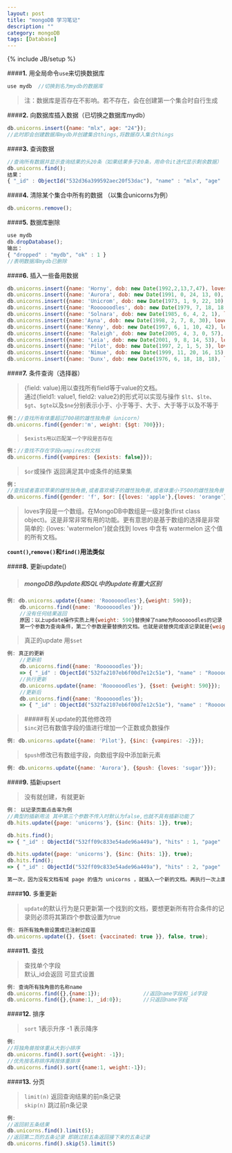```yaml
---
layout: post
title: "mongoDB 学习笔记"
description: ""
category: mongoDB
tags: [Database]
---
```

{% include JB/setup %}


####**1.** 用全局命令`use`来切换数据库

```javascript
use mydb  //切换到名为mydb的数据库
```      
   >注：数据库是否存在不影响。若不存在，会在创建第一个集合时自行生成

####**2.** 向数据库插入数据（已切换之数据库mydb）

```javascript
db.unicorns.insert({name: "mlx", age: "24"});
//此时即会创建数据库mydb并创建集合things,将数据存入集合things
```
####**3.** 查询数据

```javascript
//查询所有数据并显示查询结果的头20条（如果结果多于20条，用命令it迭代显示剩余数据）
db.unicorns.find();
结果：
{ "_id" : ObjectId("532d36a399592aec20f53dac"), "name" : "mlx", "age" : 24 }
```
####**4.** 清除某个集合中所有的数据 （以集合unicorns为例）

```javascript
db.unicorns.remove();
```
####**5.** 数据库删除

```javascript
use mydb
db.dropDatabase();
输出：
{ "dropped" : "mydb", "ok" : 1 }
//表明数据库mydb已删除
```    
####**6.** 插入一些备用数据

```javascript
db.unicorns.insert({name: 'Horny', dob: new Date(1992,2,13,7,47), loves: ['carrot','papaya'], weight: 600, gender: 'm', vampires: 63});
db.unicorns.insert({name: 'Aurora', dob: new Date(1991, 0, 24, 13, 0), loves:['carrot', 'grape'], weight: 450, gender: 'f', vampires: 43});
db.unicorns.insert({name: 'Unicrom', dob: new Date(1973, 1, 9, 22, 10), loves:['energon', 'redbull'], weight: 984, gender: 'm', vampires: 182});
db.unicorns.insert({name: 'Roooooodles', dob: new Date(1979, 7, 18, 18, 44), loves: ['apple'], weight: 575, gender: 'm', vampires: 99});
db.unicorns.insert({name: 'Solnara', dob: new Date(1985, 6, 4, 2, 1), loves:['apple', 'carrot', 'chocolate'], weight:550, gender:'f', vampires:80});
db.unicorns.insert({name:'Ayna', dob: new Date(1998, 2, 7, 8, 30), loves: ['strawberry', 'lemon'], weight: 733, gender: 'f', vampires: 40});
db.unicorns.insert({name:'Kenny', dob: new Date(1997, 6, 1, 10, 42), loves: ['grape', 'lemon'], weight: 690, gender: 'm', vampires: 39});
db.unicorns.insert({name: 'Raleigh', dob: new Date(2005, 4, 3, 0, 57), loves:['apple', 'sugar'], weight: 421, gender: 'm', vampires: 2});
db.unicorns.insert({name: 'Leia', dob: new Date(2001, 9, 8, 14, 53), loves: ['apple', 'watermelon'], weight: 601, gender: 'f', vampires: 33});
db.unicorns.insert({name: 'Pilot', dob: new Date(1997, 2, 1, 5, 3), loves: ['apple', 'watermelon'], weight: 650, gender: 'm', vampires: 54});
db.unicorns.insert({name: 'Nimue', dob: new Date(1999, 11, 20, 16, 15), loves:['grape', 'carrot'], weight: 540, gender: 'f'});
db.unicorns.insert({name: 'Dunx', dob: new Date(1976, 6, 18, 18, 18), loves: ['grape', 'watermelon'], weight: 704, gender: 'm', vampires: 165});
```        
####**7.** 条件查询（选择器）

> {field: value}用以查找所有field等于value的文档。    
    通过{field1: value1, field2: value2}的形式可以实现与操作
`$lt`、`$lte`、`$gt`、`$gte`以及`$ne`分别表示小于、小于等于、大于、大于等于以及不等于

```javascript
例：//查找所有体重超过700磅的雄性独角兽（unicorn）
db.unicorns.find({gender:'m', weight: {$gt: 700}});
```    
> `$exists用以匹配某一个字段是否存在`

```javascript
例：//查找不存在字段vampires的文档
db.unicorns.find({vampires: {$exists: false}});
```
> `$or`或操作 返回满足其中或条件的结果集
    
```javascript
例： 
//查找或者喜欢苹果的雌性独角兽,或者喜欢橘子的雌性独角兽,或者体重小于500的雌性独角兽
db.unicorns.find({gender: 'f', $or: [{loves: 'apple'},{loves: 'orange'},{weight: {$lt: 500}}]});
```    
> loves字段是一个数组。在MongoDB中数组是一级对象(first class object)。这是非常非常有用的功能。更有意思的是基于数组的选择是非常简单的: {loves: 'watermelon'}就会找到 loves 中含有 watermelon 这个值的所有文档。

**`count()`,`remove()`和`find()`用法类似**
    
####**8.** 更新update()
  
> ##### mongoDB的update和SQL中的update有重大区别
    
```javascript
例: db.unicorns.update({name: 'Roooooodles'},{weight: 590});
    db.unicorns.find({name: 'Roooooodles'});
    //没有任何结果返回
    原因：以上update操作实质上用{weight: 590}替换掉了name为Roooooodles的记录
    第一个参数为查询条件，第二个参数是要替换的文档。也就是说替换完成该记录就是{weight: 590} 只包含一个字段weight
```
  > 真正的update 用`$set`

```javascript
例: 真正的更新
    //更新前
    db.unicorns.find({name: 'Roooooodles'});
    => { "_id" : ObjectId("532fa2107eb6f00d7e12c51e"), "name" : "Roooooodles", "dob" : ISODate("1979-08-18T10:44:00Z"), "loves" : [  "apple" ], "weight" : 575, "gender" : "m", "vampires" : 99 } 
    //执行更新
    db.unicorns.update({name: 'Roooooodles'}, {$set: {weight: 590}});
    //更新后
    db.unicorns.find({name: 'Roooooodles'});
    => { "_id" : ObjectId("532fa2107eb6f00d7e12c51e"), "name" : "Roooooodles", "dob" : ISODate("1979-08-18T10:44:00Z"), "loves" : [  "apple" ], "weight" : 590, "gender" : "m", "vampires" : 99 }
```
> #####有关update的其他修改符    
> `$inc`对已有数值字段的值进行增加一个正数或负数操作

```javascript
例: db.unicorns.update({name: 'Pilot'}, {$inc: {vampires: -2}});
```
> `$push`修改已有数组字段，向数组字段中添加新元素

```javascript
例: db.unicorns.update({name: 'Aurora'}, {$push: {loves: 'sugar'}});
```
####**9.** 插新upsert

> 没有就创建，有就更新

```javascript
例： 以记录页面点击率为例
//典型的插新用法 其中第三个参数不传入时默认为false,也就不具有插新功能了
db.hits.update({page: 'unicorns'}, {$inc: {hits: 1}}, true);

db.hits.find();
=> { "_id" : ObjectId("532ff09c833e54ade96a449a"), "hits" : 1, "page" : "unicorns"}

db.hits.update({page: 'unicorns'}, {$inc: {hits: 1}}, true);
db.hits.find();
=> { "_id" : ObjectId("532ff09c833e54ade96a449a"), "hits" : 2, "page" : "unicorns"}

第一次，因为没有文档有域 page 的值为 unicorns ，就插入一个新的文档。再执行一次上面的命令，创建好的文档就会被更新，而 hits 的值就会增加为2
```
####**10.** 多重更新

> `update`的默认行为是只更新第一个找到的文档，要想更新所有符合条件的记录则必须将其第四个参数设置为true
    
```javascript
例: 将所有独角兽设置成已注射过疫苗
db.unicorns.update({}, {$set: {vaccinated: true }}, false, true);
```
####**11.** 查找
  
> 查找单个字段    
    默认_id会返回 可显式设置

```javascript
例: 查询所有独角兽的名称name
db.unicorns.find({},{name:1});              //返回name字段和_id字段
db.unicorns.find({},{name:1, _id:0});       //只返回name字段
```
####**12.** 排序
  
> `sort` 1表示升序 -1 表示降序

```javascript
例: 
//将独角兽按体重从大到小排序
db.unicorns.find().sort({weight: -1});
//优先按名称排序再按体重排序
db.unicorns.find().sort({name:1, weight:-1});
```
####**13.** 分页

> `limit(n)` 返回查询结果的前n条记录     
      `skip(n)` 跳过前n条记录

```javascript
例: 
//返回前五条结果
db.unicorns.find().limit(5);
//返回第二页的五条记录 即跳过前五条返回接下来的五条记录
db.unicorns.find().skip(5).limit(5)
```